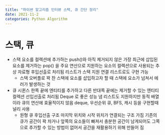 ```yaml
---
title: "파이썬 알고리즘 인터뷰 스택, 큐 간단 정리"
date: 2021-11-2
categories: Python Algorithm
---
```


# 스택, 큐

- 스택
  요소를 컬렉션에 추가하는 push()와 아직 제거되지 않은 가장 최근에 삽입된 요소를 제거하는 pop() 을 주요 연산으로 지원하는 요소의 컬렉션으로 사용되는 추상 자료형
  후입선출로 처리됨
  리스트가 스택 지원
  연결 리스트로도 구현 가능
  - 스택 오버플로
    꽉 찬 스택에 요소를 삽입하고자 할 때 스택에 요소가 넘쳐서 에러가 발생하는 것
- 큐
  시퀸스 한쪽 끝에 엔티티를 추가하고 다른 반대쪽 끝에는 제거할 수 있는 엔티티 컬렉션
  선입선출로 처리됨
  Deque 로 좋은 성능 냄
  리스트도 지원하지만 동적 배열이라 큐의 연산에 효율적이지 않음
  deque, 우선순위 큐, BFS, 캐시 등을 구현할때 널리 사용
  - 원형 큐
    후입선출 구조
    마지막 위치와 시작 위치가 연결되는 구조 가짐
    기존의 큐가 공간이 꽉 차거나 앞쪽의 요소들이 빠져서 충분한 공간이 남게되어도 그쪽으로 추가할 수 있는 방법이 없어서 공간을 재활용하기 위해 만들어 짐
